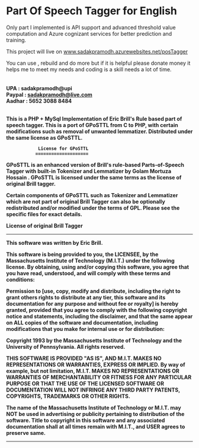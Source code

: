 # Part Of Speech Tagger for English

Only part I implemented is API support and advanced threshold value computation and Azure cognizant services for better prediction and training.

This project will live on www.sadakpramodh.azurewebsites.net/posTagger

You can use , rebuild and do more but if it is helpful please donate money it helps me to meet my needs and coding is a skill needs a lot of time.
<b>
  <br>
  <br>
  <br>
UPA : sadakpramodh@upi  <br>
Paypal : sadakpramodh@live.com   <br>
Aadhar : 5652 3088 8484  <br>
  <br>
<b>

This is a PHP + MySql Implementation of Eric Brill's Rule based part of speech tagger. This is a port of GPoSTTL from C to PHP, with certain modifications such as removal of unwanted lemmatizer. Distributed under the same license as GPoSTTL.


                License for GPoSTTL
               ====================

GPoSTTL is an enhanced version of Brill's rule-based Parts-of-Speech
Tagger with built-in Tokenizer and Lemmatizer by Golam Mortuza Hossain
<gmhossain at gmail.com>. GPoSTTL is licensed under the same terms as
the license of original Brill tagger. 

Certain components of GPoSTTL such as Tokenizer and Lemmatizer which
are not part of original Brill Tagger can also be optionally
redistributed and/or modified under the terms of GPL. Please see the
specific files for exact details.

License of original Brill Tagger
______________________________________________________________________

This software was written by Eric Brill.

This software is being provided to you, the LICENSEE, by the 
Massachusetts Institute of Technology (M.I.T.) under the following 
license.  By obtaining, using and/or copying this software, you agree 
that you have read, understood, and will comply with these terms and 
conditions:  

Permission to [use, copy, modify and distribute, including the right to 
grant others rights to distribute at any tier, this software and its 
documentation for any purpose and without fee or royalty] is hereby 
granted, provided that you agree to comply with the following copyright 
notice and statements, including the disclaimer, and that the same 
appear on ALL copies of the software and documentation, including 
modifications that you make for internal use or for distribution:


Copyright 1993 by the Massachusetts Institute of Technology and the
University of Pennsylvania.  All rights reserved.  

THIS SOFTWARE IS PROVIDED "AS IS", AND M.I.T. MAKES NO REPRESENTATIONS 
OR WARRANTIES, EXPRESS OR IMPLIED.  By way of example, but not 
limitation, M.I.T. MAKES NO REPRESENTATIONS OR WARRANTIES OF 
MERCHANTABILITY OR FITNESS FOR ANY PARTICULAR PURPOSE OR THAT THE USE OF 
THE LICENSED SOFTWARE OR DOCUMENTATION WILL NOT INFRINGE ANY THIRD PARTY 
PATENTS, COPYRIGHTS, TRADEMARKS OR OTHER RIGHTS.   

The name of the Massachusetts Institute of Technology or M.I.T. may NOT 
be used in advertising or publicity pertaining to distribution of the 
software.  Title to copyright in this software and any associated 
documentation shall at all times remain with M.I.T., and USER agrees to 
preserve same.  
______________________________________________________________________


